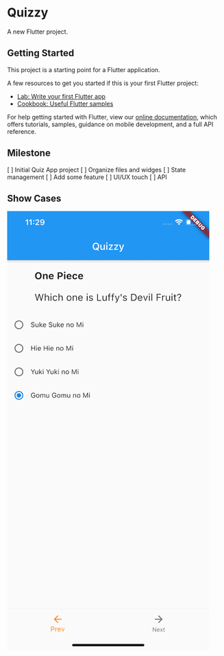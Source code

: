 # Quizzy

A new Flutter project.

## Getting Started

This project is a starting point for a Flutter application.

A few resources to get you started if this is your first Flutter project:

- [Lab: Write your first Flutter app](https://flutter.dev/docs/get-started/codelab)
- [Cookbook: Useful Flutter samples](https://flutter.dev/docs/cookbook)

For help getting started with Flutter, view our
[online documentation](https://flutter.dev/docs), which offers tutorials,
samples, guidance on mobile development, and a full API reference.

## Milestone
[ ] Initial Quiz App project
[ ] Organize files and widges
[ ] State management
[ ] Add some feature
[ ] UI/UX touch
[ ] API

## Show Cases
![Quizzy](quzzy-1.png)
